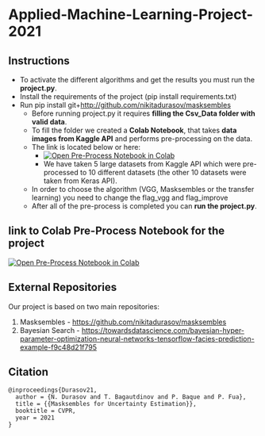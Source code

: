 # Applied-Machine-Learning-Project-2021

## Instructions
* To activate the different algorithms and get the results you must run the **project.py**.
* Install the requirements of the project (pip install requirements.txt)
* Run pip install git+http://github.com/nikitadurasov/masksembles
  * Before running project.py it requires **filling the Csv_Data folder with valid data**.
  * To fill the folder we created a **Colab Notebook**, that takes **data images from Kaggle API** and performs pre-processing on the data.
  * The link is located below or here: 
    * [![Open Pre-Process Notebook in Colab](https://colab.research.google.com/assets/colab-badge.svg)](https://colab.research.google.com/drive/157g4Gju2nhtRn-tOSIiTjFrhU8cq8_Sj?usp=sharing)
    * We have taken 5 large datasets from Kaggle API which were pre-processed to 10 different datasets (the other 10 datasets were taken from Keras API).   
  * In order to choose the algorithm (VGG, Masksembles or the transfer learning) you need to change the flag_vgg and flag_improve
  * After all of the pre-process is completed you can **run the project.py**.  


## link to Colab Pre-Process Notebook for the project


[![Open Pre-Process Notebook in Colab](https://colab.research.google.com/assets/colab-badge.svg)](https://colab.research.google.com/drive/157g4Gju2nhtRn-tOSIiTjFrhU8cq8_Sj?usp=sharing)

## External Repositories

Our project is based on two main repositories:
1. Masksembles - https://github.com/nikitadurasov/masksembles
2. Bayesian Search - https://towardsdatascience.com/bayesian-hyper-parameter-optimization-neural-networks-tensorflow-facies-prediction-example-f9c48d21f795

## Citation
```
@inproceedings{Durasov21,
  author = {N. Durasov and T. Bagautdinov and P. Baque and P. Fua},
  title = {{Masksembles for Uncertainty Estimation}},
  booktitle = CVPR,
  year = 2021
}
```
